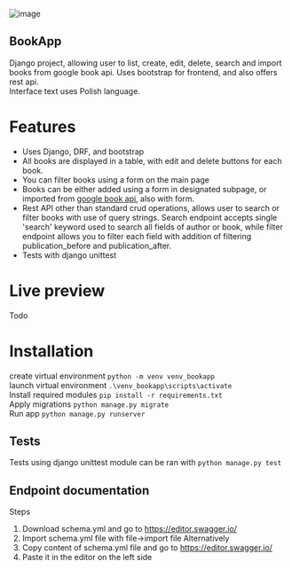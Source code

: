 ![image](https://user-images.githubusercontent.com/35972878/149679485-5f206652-a977-4700-ae36-5a87c2c0e48f.png)

## BookApp
Django project, allowing user to list, create, edit, delete, search and import books from google book api.
Uses bootstrap for frontend, and also offers rest api.  
Interface text uses Polish language.

# Features
- Uses Django, DRF, and bootstrap
- All books are displayed in a table, with edit and delete buttons for each book.
- You can filter books using a form on the main page
- Books can be either added using a form in designated subpage, or imported from <a href="https://www.googleapis.com/books/v1/volumes">google book api</a>, also with form.
- Rest API other than standard crud operations, allows user to search or filter books with use of query strings. Search endpoint accepts single 'search' keyword used to search all fields of author or book, while filter endpoint allows you to filter each field with addition of filtering publication_before and publication_after.
- Tests with django unittest

# Live preview
Todo

# Installation
create virtual environment `python -m venv venv_bookapp`  
launch virtual environment `.\venv_bookapp\scripts\activate`  
Install required modules `pip install -r requirements.txt`  
Apply migrations `python manage.py migrate`  
Run app `python manage.py runserver`  

## Tests
Tests using django unittest module can be ran with `python manage.py test`

## Endpoint documentation
Steps
1. Download schema.yml and go to https://editor.swagger.io/  
2. Import schema.yml file with file->import file
Alternatively
1. Copy content of schema.yml file and go to https://editor.swagger.io/
2. Paste it in the editor on the left side 
